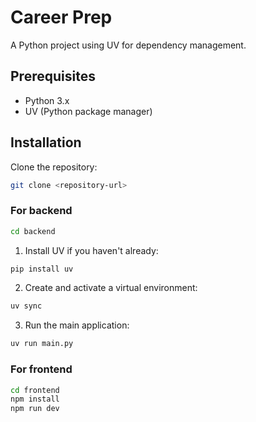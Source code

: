 # Career Prep

A Python project using UV for dependency management.

## Prerequisites

- Python 3.x
- UV (Python package manager)

## Installation

Clone the repository:
```bash
git clone <repository-url>
```
### For backend

```bash
cd backend
```

1. Install UV if you haven't already:
```bash
pip install uv
```

2. Create and activate a virtual environment:
```bash
uv sync
```

3. Run the main application:
```bash
uv run main.py
```

### For frontend

```bash
cd frontend
npm install
npm run dev
```

